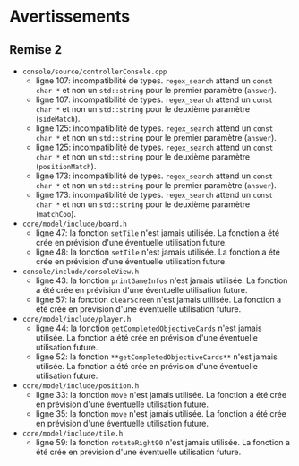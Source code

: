 # Avertissements

## Remise 2

* `console/source/controllerConsole.cpp`
  * ligne 107: incompatibilité de types. `regex_search` attend un `const char *` et non un `std::string` pour le premier paramètre (`answer`).
  * ligne 107: incompatibilité de types. `regex_search` attend un `const char *` et non un `std::string` pour le deuxième paramètre (`sideMatch`).
  * ligne 125: incompatibilité de types. `regex_search` attend un `const char *` et non un `std::string` pour le premier paramètre (`answer`).
  * ligne 125: incompatibilité de types. `regex_search` attend un `const char *` et non un `std::string` pour le deuxième paramètre (`positionMatch`).
  * ligne 173: incompatibilité de types. `regex_search` attend un `const char *` et non un `std::string` pour le premier paramètre (`answer`).
  * ligne 173: incompatibilité de types. `regex_search` attend un `const char *` et non un `std::string` pour le deuxième paramètre (`matchCoo`).
* `core/model/include/board.h`
  * ligne 47: la fonction `setTile` n'est jamais utilisée. La fonction a été crée en prévision d'une éventuelle utilisation future.
  * ligne 48: la fonction `setTile` n'est jamais utilisée. La fonction a été crée en prévision d'une éventuelle utilisation future.
* `console/include/consoleView.h`
  * ligne 43: la fonction `printGameInfos` n'est jamais utilisée. La fonction a été crée en prévision d'une éventuelle utilisation future.
  * ligne 57: la fonction `clearScreen` n'est jamais utilisée. La fonction a été crée en prévision d'une éventuelle utilisation future.
* `core/model/include/player.h`
  * ligne 44: la fonction `getCompletedObjectiveCards` n'est jamais utilisée. La fonction a été crée en prévision d'une éventuelle utilisation future.
  * ligne 52: la fonction `**getCompletedObjectiveCards**` n'est jamais utilisée. La fonction a été crée en prévision d'une éventuelle utilisation future.
* `core/model/include/position.h`
  * ligne 33: la fonction `move` n'est jamais utilisée. La fonction a été crée en prévision d'une éventuelle utilisation future.
  * ligne 35: la fonction `move` n'est jamais utilisée. La fonction a été crée en prévision d'une éventuelle utilisation future.
* `core/model/include/tile.h`
  * ligne 59: la fonction `rotateRight90` n'est jamais utilisée. La fonction a été crée en prévision d'une éventuelle utilisation future.
